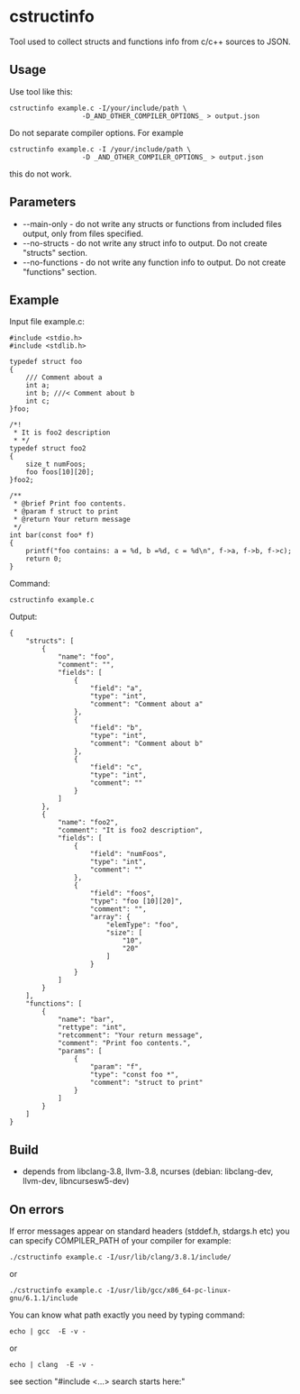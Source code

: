 # cstructinfo
Tool used to collect structs and functions info from c/c++ sources to JSON.

## Usage
Use tool like this:
```
cstructinfo example.c -I/your/include/path \
                  -D_AND_OTHER_COMPILER_OPTIONS_ > output.json
```

Do not separate compiler options. For example
```
cstructinfo example.c -I /your/include/path \
                  -D _AND_OTHER_COMPILER_OPTIONS_ > output.json
```
this do not work.

## Parameters
- --main-only - do not write any structs or functions from included files output, only from files specified.
- --no-structs - do not write any struct info to output. Do not create "structs" section.
- --no-functions - do not write any function info to output. Do not create "functions" section.


## Example
Input file example.c:
```
#include <stdio.h>
#include <stdlib.h>

typedef struct foo
{
    /// Comment about a
    int a;
    int b; ///< Comment about b
    int c;
}foo;

/*!
 * It is foo2 description
 * */
typedef struct foo2
{
    size_t numFoos;
    foo foos[10][20];
}foo2;

/**
 * @brief Print foo contents.
 * @param f struct to print
 * @return Your return message
 */
int bar(const foo* f)
{
    printf("foo contains: a = %d, b =%d, c = %d\n", f->a, f->b, f->c);
    return 0;
}
```
Command:
```
cstructinfo example.c
```

Output:
```
{
    "structs": [
        {
            "name": "foo",
            "comment": "",
            "fields": [
                {
                    "field": "a",
                    "type": "int",
                    "comment": "Comment about a"
                },
                {
                    "field": "b",
                    "type": "int",
                    "comment": "Comment about b"
                },
                {
                    "field": "c",
                    "type": "int",
                    "comment": ""
                }
            ]
        },
        {
            "name": "foo2",
            "comment": "It is foo2 description",
            "fields": [
                {
                    "field": "numFoos",
                    "type": "int",
                    "comment": ""
                },
                {
                    "field": "foos",
                    "type": "foo [10][20]",
                    "comment": "",
                    "array": {
                        "elemType": "foo",
                        "size": [
                            "10",
                            "20"
                        ]
                    }
                }
            ]
        }
    ],
    "functions": [
        {
            "name": "bar",
            "rettype": "int",
            "retcomment": "Your return message",
            "comment": "Print foo contents.",
            "params": [
                {
                    "param": "f",
                    "type": "const foo *",
                    "comment": "struct to print"
                }
            ]
        }
    ]
}
```

## Build
- depends from libclang-3.8, llvm-3.8, ncurses
  (debian: libclang-dev, llvm-dev, libncursesw5-dev)


## On errors
If error messages appear on standard headers (stddef.h, stdargs.h etc)
you can specify COMPILER_PATH of your compiler for example:

```
./cstructinfo example.c -I/usr/lib/clang/3.8.1/include/
```
or
```
./cstructinfo example.c -I/usr/lib/gcc/x86_64-pc-linux-gnu/6.1.1/include
```

You can know what path exactly you need by typing command:
```
echo | gcc  -E -v -
```
or
```
echo | clang  -E -v -
```
see section "#include <...> search starts here:"
